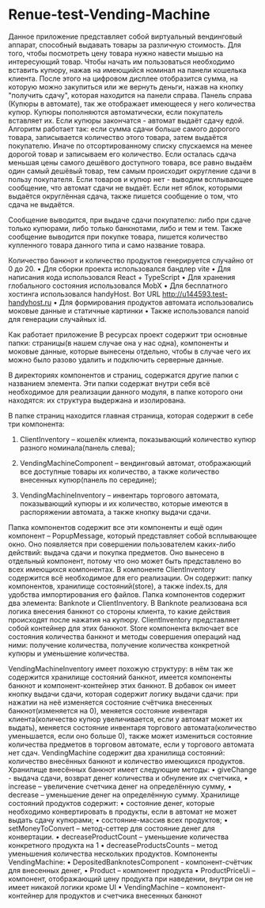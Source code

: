 # Renue-test-Vending-Machine

Данное приложение представляет собой виртуальный вендинговый аппарат, способный выдавать товары за различную стоимость. Для того, чтобы посмотреть цену товара нужно навести мышью на интересующий товар. Чтобы начать им пользоваться необходимо вставить купюру, нажав на имеющийся номинал на панели кошелька клиента. После этого на цифровом дисплее отобразится сумма, на которую можно закупиться или же вернуть деньги, нажав на кнопку "получить сдачу", которая находится на панели справа. Панель справа (Купюры в автомате), так же отображает имеющееся у него количества купюр. Купюры пополняются автоматически, если покупатель вставляет их. Если купюры закончатся - автомат выдаёт сдачу едой. Алгоритм работает так: если сумма сдачи больше самого дорогого товара, записывается количество этого товара, затем выдаётся покупателю. Иначе по отсортированному списку спускаемся на менее дорогой товар и записываем его количество. Если осталась сдача меньшая цены самого дешёвого доступного товара, все равно выдаём один самый дешёвый товар, тем самым происходит округление сдачи в пользу покупателя. Если товаров и купюр нет - выводим всплывающее сообщение, что автомат сдачи не выдаёт. Если нет яблок, которыми выдаётся округлённая сдача, также пишется сообщение о том, что сдача не выдаётся.

Сообщение выводится, при выдаче сдачи покупателю: либо при сдаче только купюрами, либо только банкнотами, либо и тем и тем. Также сообщение выводится при покупке товара, пишется количество купленного товара данного типа и само название товара.

Количество банкнот и количество продуктов генерируется случайно от 0 до 20.
•	Для сборки проекта использовался бандлер vite
•	Для написания кода использовался React + TypeScript
•	Для хранения глобального состояния использовался MobX
•	Для бесплатного хостинга использовался handyHost. Вот URL http://u144593.test-handyhost.ru
•	Для формирования продуктов автомата использовались моковые данные и статичные картинки
•	Также использовался nanoid для генерации случайных id.


Как работает приложение
В ресурсах проект содержит три основные папки: страницы(в нашем случае она у нас одна), компоненты и моковые данные, которые вынесены отдельно, чтобы в случае чего их можно было разово удалить и подключить серверные данные.

В директориях компонентов и страниц, содержатся другие папки с названием элемента. Эти папки содержат внутри себя всё необходимое для реализации данного модуля, в папке которого они находятся: их структура выдержана и изолирована.

В папке страниц находится главная страница, которая содержит в себе три компонента:
1.	ClientInventory – кошелёк клиента, показывающий количество купюр разного номинала(панель слева);

2.	VendingMachineComponent – вендинговый автомат, отображающий все доступные товары их количество, а также количество внесенных купюр(панель по середине);


3.	VendingMachineInventory – инвентарь торгового автомата, показывающий купюры и их количество, которые имеются в распоряжении автомата, а также кнопку выдачи сдачи.

Папка компонентов содержит все эти компоненты и ещё один компонент – PopupMessage, который представляет собой всплывающее окно. Оно появляется при совершении пользователем каких-либо действий: выдача сдачи и покупка предметов. Оно вынесено в отдельный компонент, потому что оно может быть представлено во всех имеющихся компонентах. 
В компоненте ClientInventory содержится всё необходимое для его реализации. Он содержит: папку компонентов, хранилище состояний(store), а также index.ts, для удобства импортирования его файлов. Папка компонентов содержит два элемента: Banknote и ClientInventory. В Banknote реализована вся логика внесения банкнот со стороны клиента, то какие действия происходят после нажатия на купюру. ClientInventory представляет собой контейнер для этих банкнот. Store компонента включает все состояния количества банкнот и методы совершения операций над ними: получение количества, получение количества конкретной купюры и уменьшение количества.

VendingMachineInventory имеет похожую структуру: в нём так же содержится хранилище состояний банкнот, имеется компоненты банкнот и компонент-контейнер этих банкнот. В добавок он имеет кнопку выдачи сдачи, которая содержит логику выдачи сдачи: при нажатии на неё изменяется состояние счётчика внесенных банкнот(изменяется на 0), меняется состояние инвентаря клиента(количество купюр увеличивается, если у автомат может их выдать), меняется состояние инвентаря торгового автомата(количество уменьшается, если оно больше 0), также может измениться состояние количества предметов в торговом автомате, если у торгового автомата нет сдач.
VendingMachine содержит два хранилища состояний: количество внесённых банкнот и количество имеющихся продуктов. Хранилище внесённых банкнот имеет следующие методы:
•	giveChange - выдача сдачи, возврат денег количества и обнуление их счетчика,
•	 increase – увеличение счетчика денег на определённую сумму,
•	 decrease – уменьшение денег на определённую сумму. 
Хранилище состояний продуктов содержит: 
•	состояние денег, которые необходимо конвертировать в продукты, если в автомат не может выдать сдачу купюрами; 
•	состояние-массив всех продуктов;
•	setMoneyToConvert – метод-сеттер для состояние денег для конвертации.
•	decreaseProductCount – уменьшение количества конкретного продукта на 1
•	decreaseProductsCounts – метод уменьшения количества нескольких продуктов.
Компоненты VendingMachine: 
•	DepositedBanknotesComponent - компонент-счётчик для внесенных денег, 
•	Product – компонент продукта
•	ProductPriceUi – компонент, отображающий цену продукта при наведении, внутри он не имеет никакой логики кроме UI
•	VendingMachine – компонент-контейнер для продуктов и счетчика внесенных банкнот







